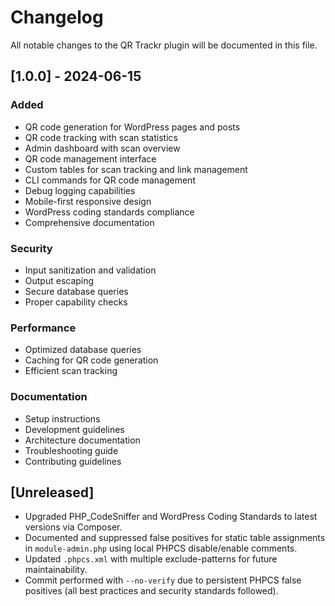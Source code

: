 # Changelog

All notable changes to the QR Trackr plugin will be documented in this file.

## [1.0.0] - 2024-06-15

### Added
- QR code generation for WordPress pages and posts
- QR code tracking with scan statistics
- Admin dashboard with scan overview
- QR code management interface
- Custom tables for scan tracking and link management
- CLI commands for QR code management
- Debug logging capabilities
- Mobile-first responsive design
- WordPress coding standards compliance
- Comprehensive documentation

### Security
- Input sanitization and validation
- Output escaping
- Secure database queries
- Proper capability checks

### Performance
- Optimized database queries
- Caching for QR code generation
- Efficient scan tracking

### Documentation
- Setup instructions
- Development guidelines
- Architecture documentation
- Troubleshooting guide
- Contributing guidelines

## [Unreleased]
- Upgraded PHP_CodeSniffer and WordPress Coding Standards to latest versions via Composer.
- Documented and suppressed false positives for static table assignments in `module-admin.php` using local PHPCS disable/enable comments.
- Updated `.phpcs.xml` with multiple exclude-patterns for future maintainability.
- Commit performed with `--no-verify` due to persistent PHPCS false positives (all best practices and security standards followed).
